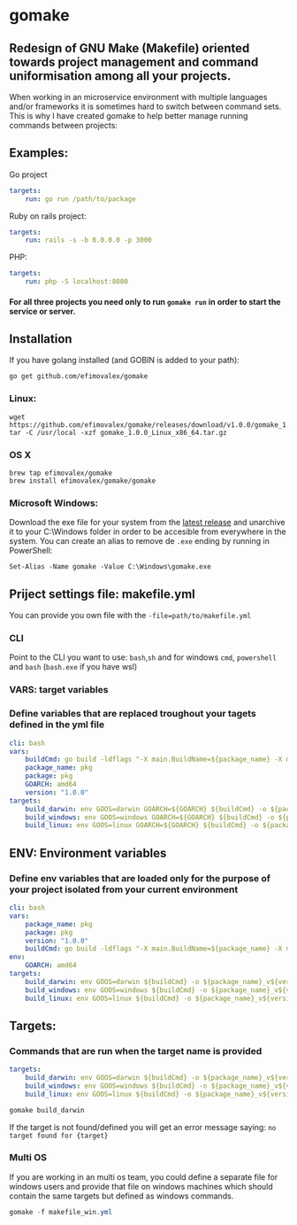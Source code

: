 # gomake

## Redesign of GNU Make (Makefile) oriented towards project management and command uniformisation among all your projects.

When working in an microservice environment with multiple languages and/or frameworks it is sometimes hard to switch between command sets.
This is why I have created gomake to help better manage running commands between projects:

## Examples: 

Go project
```yml
targets:
    run: go run /path/to/package
```

Ruby on rails project: 
```yml
targets:
    run: rails -s -b 0.0.0.0 -p 3000
```

PHP: 
```yml
targets:
    run: php -S localhost:8000
```

#### For all three projects you need only to run `gomake run` in order to start the service or server.


## Installation

If you have golang installed (and GOBIN is added to your path): 

```
go get github.com/efimovalex/gomake
```

### Linux:

```
wget https://github.com/efimovalex/gomake/releases/download/v1.0.0/gomake_1.0.0_Linux_x86_64.tar.gz
tar -C /usr/local -xzf gomake_1.0.0_Linux_x86_64.tar.gz
```

### OS X
```
brew tap efimovalex/gomake
brew install efimovalex/gomake/gomake
```

### Microsoft Windows: 

Download the exe file for your system from the [latest release](https://github.com/efimovalex/gomake/releases/latest) and unarchive it to your C:\Windows folder in order to be accesible from everywhere in the system.
You can create an alias to remove de `.exe` ending by running in PowerShell:

```
Set-Alias -Name gomake -Value C:\Windows\gomake.exe
```


## Priject settings file: makefile.yml
You can provide you own file with the `-file=path/to/makefile.yml`

### CLI 
Point to the CLI you want to use: `bash`,`sh` and for windows `cmd`, `powershell` and `bash` (`bash.exe` if you have wsl)

### VARS: target variables
### Define variables that are replaced troughout your tagets defined in the yml file

```yml
cli: bash
vars:
    buildCmd: go build -ldflags "-X main.BuildName=${package_name} -X main.BuildVersion=${version}" 
    package_name: pkg
    package: pkg
    GOARCH: amd64
    version: "1.0.0"
targets:
    build_darwin: env GOOS=darwin GOARCH=${GOARCH} ${buildCmd} -o ${package_name}_v${version}_darwin_amd64 ${package}
    build_windows: env GOOS=windows GOARCH=${GOARCH} ${buildCmd} -o ${package_name}_v${version}_windows_amd64.exe ${package}
    build_linux: env GOOS=linux GOARCH=${GOARCH} ${buildCmd} -o ${package_name}_v${version}_linux_amd64 ${package}
```

## ENV: Environment variables
### Define env variables that are loaded only for the purpose of your project isolated from your current environment

```yml
cli: bash
vars: 
    package_name: pkg
    package: pkg
    version: "1.0.0"
    buildCmd: go build -ldflags "-X main.BuildName=${package_name} -X main.BuildVersion=${version}" 
env:
    GOARCH: amd64
targets:
    build_darwin: env GOOS=darwin ${buildCmd} -o ${package_name}_v${version}_darwin_amd64 ${package}
    build_windows: env GOOS=windows ${buildCmd} -o ${package_name}_v${version}_windows_amd64.exe ${package}
    build_linux: env GOOS=linux ${buildCmd} -o ${package_name}_v${version}_linux_amd64 ${package}
```

## Targets:
### Commands that are run when the target name is provided

```yml
targets:
    build_darwin: env GOOS=darwin ${buildCmd} -o ${package_name}_v${version}_darwin_amd64 ${package}
    build_windows: env GOOS=windows ${buildCmd} -o ${package_name}_v${version}_windows_amd64.exe ${package}
    build_linux: env GOOS=linux ${buildCmd} -o ${package_name}_v${version}_linux_amd64 ${package}
```

```sh
gomake build_darwin
```

If the target is not found/defined you will get an error message saying: `no target found for {target}`

### Multi OS
If you are working in an multi os team, you could define a separate file for windows users and provide that file on windows machines which should contain the same targets but defined as windows commands. 

```powershell
gomake -f makefile_win.yml
```
